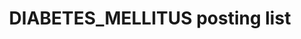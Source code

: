 ---
title: "DIABETES_MELLITUS posting list"
layout: categories_from_Diabetes_mellitus
permalink: /categories_from_Diabetes_mellitus/
author_profile: true 
sidebar_main: true
---